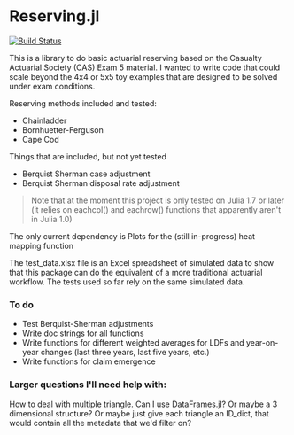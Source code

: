 # Reserving.jl

[![Build Status](https://github.com/matt-kandel/Reserving.jl/actions/workflows/CI.yml/badge.svg?branch=main)](https://github.com/matt-kandel/Reserving.jl/actions/workflows/CI.yml?query=branch%3Amain)

This is a library to do basic actuarial reserving based on the Casualty Actuarial Society (CAS) Exam 5
material. I wanted to write code that could scale beyond the 4x4 or 5x5 toy examples that are designed to
be solved under exam conditions.

Reserving methods included and tested:
* Chainladder
* Bornhuetter-Ferguson
* Cape Cod

Things that are included, but not yet tested
* Berquist Sherman case adjustment
* Berquist Sherman disposal rate adjustment

> Note that at the moment this project is only tested on Julia 1.7 or later
> (it relies on eachcol() and eachrow() functions that apparently aren't in Julia 1.0)

The only current dependency is Plots for the (still in-progress) heat mapping function

The test_data.xlsx file is an Excel spreadsheet of simulated data to show that this package can do the 
equivalent of a more traditional actuarial workflow. The tests used so far rely on the same simulated data.

### To do
* Test Berquist-Sherman adjustments
* Write doc strings for all functions
* Write functions for different weighted averages for LDFs and year-on-year changes (last three years, last five years, etc.)
* Write functions for claim emergence

### Larger questions I'll need help with:
How to deal with multiple triangle. Can I use DataFrames.jl? Or maybe a 3 dimensional structure?
Or maybe just give each triangle an ID_dict, that would contain all the metadata that we'd filter on?
